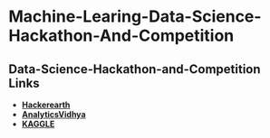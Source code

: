 # Machine-Learing-Data-Science-Hackathon-And-Competition


## Data-Science-Hackathon-and-Competition Links
* **[Hackerearth](https://www.hackerearth.com/@raj713335)** 
* **[AnalyticsVidhya](https://www.analyticsvidhya.com)**
* **[KAGGLE](https://www.kaggle.com/raj713335)**
